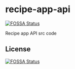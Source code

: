 # recipe-app-api
[![FOSSA Status](https://app.fossa.com/api/projects/git%2Bgithub.com%2Fyogeshc%2Frecipe-app-api.svg?type=shield)](https://app.fossa.com/projects/git%2Bgithub.com%2Fyogeshc%2Frecipe-app-api?ref=badge_shield)

Recipe app API src code


## License
[![FOSSA Status](https://app.fossa.com/api/projects/git%2Bgithub.com%2Fyogeshc%2Frecipe-app-api.svg?type=large)](https://app.fossa.com/projects/git%2Bgithub.com%2Fyogeshc%2Frecipe-app-api?ref=badge_large)